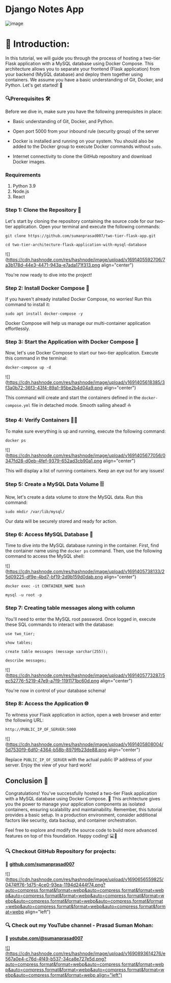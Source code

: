 # Django Notes App
![image](https://github.com/sumanprasad007/django-notes-app-with-database/assets/55047333/d682ac7e-e6cf-445c-832b-fe25c2a746eb)

# **📍** Introduction:

In this tutorial, we will guide you through the process of hosting a two-tier Flask application with a MySQL database using Docker Compose. This architecture allows you to separate your frontend (Flask application) from your backend (MySQL database) and deploy them together using containers. We assume you have a basic understanding of Git, Docker, and Python. Let's get started! 🚀

### **🔍Prerequisites 🛠️**

Before we dive in, make sure you have the following prerequisites in place:

* Basic understanding of Git, Docker, and Python.
    
* Open port 5000 from your inbound rule (security group) of the server
    
* Docker is installed and running on your system. You should also be added to the Docker group to execute Docker commands without `sudo`.
    
* Internet connectivity to clone the GitHub repository and download Docker images.

### Requirements
1. Python 3.9
2. Node.js
3. React


### **Step 1: Clone the Repository 📂**

Let's start by cloning the repository containing the source code for our two-tier application. Open your terminal and execute the following commands:

```plaintext
git clone https://github.com/sumanprasad007/two-tier-flask-app.git

cd two-tier-architecture-flask-application-with-mysql-database
```

![](https://cdn.hashnode.com/res/hashnode/image/upload/v1691405592706/7a3b178d-44e3-4471-943a-e7ada171f313.png align="center")

You're now ready to dive into the project!

### **Step 2: Install Docker Compose 🐋**

If you haven't already installed Docker Compose, no worries! Run this command to install it:

```plaintext
sudo apt install docker-compose -y
```

Docker Compose will help us manage our multi-container application effortlessly.

### **Step 3: Start the Application with Docker Compose 🚢**

Now, let's use Docker Compose to start our two-tier application. Execute this command in the terminal:

```plaintext
docker-compose up -d
```

![](https://cdn.hashnode.com/res/hashnode/image/upload/v1691405618385/3f3a0b72-36f3-43f4-89a1-95be2b4d04a9.png align="center")

This command will create and start the containers defined in the `docker-compose.yml` file in detached mode. Smooth sailing ahead! ⛵

### **Step 4: Verify Containers 🕵️‍♂️**

To make sure everything is up and running, execute the following command:

```plaintext
docker ps
```

![](https://cdn.hashnode.com/res/hashnode/image/upload/v1691405677056/0347fd28-d0eb-4fef-9379-652ad3cb90a1.png align="center")

This will display a list of running containers. Keep an eye out for any issues!

### **Step 5: Create a MySQL Data Volume 🗄️**

Now, let's create a data volume to store the MySQL data. Run this command:

```plaintext
sudo mkdir /var/lib/mysql/
```

Our data will be securely stored and ready for action.

### **Step 6: Access MySQL Database 💾**

Time to dive into the MySQL database running in the container. First, find the container name using the `docker ps` command. Then, use the following command to access the MySQL shell:

![](https://cdn.hashnode.com/res/hashnode/image/upload/v1691405738133/25d09225-df9e-4bd7-bf19-2d9b159d0dab.png align="center")

```plaintext
docker exec -it CONTAINER_NAME bash 

mysql -u root -p
```

### **Step 7: Creating table messages along with column**

You'll need to enter the MySQL root password. Once logged in, execute these SQL commands to interact with the database:

```plaintext
use two_tier;

show tables;

create table messages (message varchar(255));

describe messages;
```

![](https://cdn.hashnode.com/res/hashnode/image/upload/v1691405773287/5ec52776-5219-47e9-a7f9-1191171bc60d.png align="center")

You're now in control of your database schema!

### **Step 8: Access the Application 🌐**

To witness your Flask application in action, open a web browser and enter the following URL:

```plaintext
http://PUBLIC_IP_OF_SERVER:5000
```

![](https://cdn.hashnode.com/res/hashnode/image/upload/v1691405808004/5d7530f9-6df0-4364-b58b-8979fb23de88.png align="center")

Replace `PUBLIC_IP_OF_SERVER` with the actual public IP address of your server. Enjoy the view of your hard work!

## **Conclusion 🎉**

Congratulations! You've successfully hosted a two-tier Flask application with a MySQL database using Docker Compose. 🎈 This architecture gives you the power to manage your application components as isolated containers, ensuring scalability and maintainability. Remember, this tutorial provides a basic setup. In a production environment, consider additional factors like security, data backup, and container orchestration.

Feel free to explore and modify the source code to build more advanced features on top of this foundation. Happy coding! 💻🌟

### **🔍 Checkout GitHub Repository for projects:**

**🔗** [**github.com/sumanprasad007**](http://github.com/sumanprasad007)

![](https://cdn.hashnode.com/res/hashnode/image/upload/v1690656559825/0474ff76-1d75-4ce0-93ea-1194d2444f74.png?auto=compress,format&format=webp&auto=compress,format&format=webp&auto=compress,format&format=webp&auto=compress,format&format=webp&auto=compress,format&format=webp&auto=compress,format&format=webp&auto=compress,format&format=webp&auto=compress,format&format=webp align="left")

### **🔍 Check out my YouTube channel - Prasad Suman Mohan:**

🔗 [**youtube.com/@sumanprasad007**](http://youtube.com/@sumanprasad007)

[![](https://cdn.hashnode.com/res/hashnode/image/upload/v1690893614276/e567a0e4-c76d-4f49-b537-34ca8e727e5d.png?auto=compress,format&format=webp&auto=compress,format&format=webp&auto=compress,format&format=webp&auto=compress,format&format=webp&auto=compress,format&format=webp align="left")](https://www.youtube.com/@sumanprasad007)


